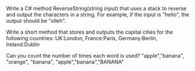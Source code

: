 Write a C# method ReverseString(string input) 
that uses a stack to reverse and output the characters in a string. 
For example, if the input is "hello", the output should be "olleh".

Write a short method that stores and outputs the capital cities for the following
countries: 
UK:London, France:Paris, Germany:Berlin, Ireland:Dublin

Can you count the number of times each word is used?
"apple","banana", "orange", "banana", "apple","banana","BANANA"